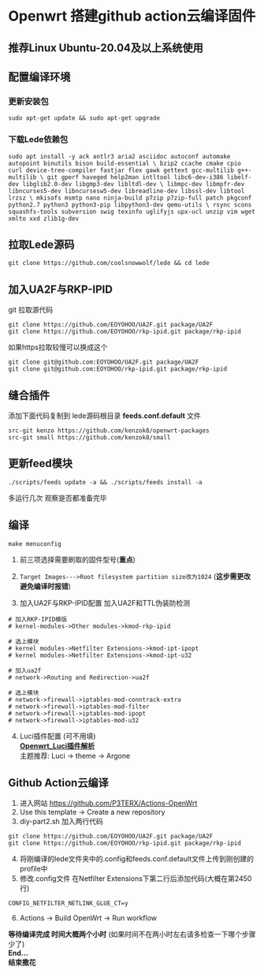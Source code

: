 # Openwrt 搭建github action云编译固件

## 推荐Linux Ubuntu-20.04及以上系统使用
## 配置编译环境

### 更新安装包  
```
sudo apt-get update && sudo apt-get upgrade
```

### 下载Lede依赖包
```
sudo apt install -y ack antlr3 aria2 asciidoc autoconf automake autopoint binutils bison build-essential \ bzip2 ccache cmake cpio curl device-tree-compiler fastjar flex gawk gettext gcc-multilib g++-multilib \ git gperf haveged help2man intltool libc6-dev-i386 libelf-dev libglib2.0-dev libgmp3-dev libltdl-dev \ libmpc-dev libmpfr-dev libncurses5-dev libncursesw5-dev libreadline-dev libssl-dev libtool lrzsz \ mkisofs msmtp nano ninja-build p7zip p7zip-full patch pkgconf python2.7 python3 python3-pip libpython3-dev qemu-utils \ rsync scons squashfs-tools subversion swig texinfo uglifyjs upx-ucl unzip vim wget xmlto xxd zlib1g-dev
```

## 拉取Lede源码
```
git clone https://github.com/coolsnowwolf/lede && cd lede
```  

## 加入UA2F与RKP-IPID
git 拉取源代码
```
git clone https://github.com/EOYOHOO/UA2F.git package/UA2F  
git clone https://github.com/EOYOHOO/rkp-ipid.git package/rkp-ipid  
```
如果https拉取较慢可以换成这个
```
git clone git@github.com:EOYOHOO/UA2F.git package/UA2F
git clone git@github.com:EOYOHOO/rkp-ipid.git package/rkp-ipid 
```

## 缝合插件
添加下面代码复制到 lede源码根目录 **feeds.conf.default** 文件  
```
src-git kenzo https://github.com/kenzok8/openwrt-packages  
src-git small https://github.com/kenzok8/small  
```

## 更新feed模块
```
./scripts/feeds update -a && ./scripts/feeds install -a
```
多运行几次 观察是否都准备完毕

## 编译
```
make menuconfig
```

1. 前三项选择需要刷取的固件型号(**重点**)

2. `Target Images--->Root filesystem partition size改为1024` (**这步需更改避免编译时报错**)

3. 加入UA2F与RKP-IPID配置
加入UA2F和TTL伪装防检测  
```
# 加入RKP-IPID模版
# kernel-modules->Other modules->kmod-rkp-ipid

# 选上模块
# kernel modules->Netfilter Extensions->kmod-ipt-ipopt
# kernel modules->Netfilter Extensions->kmod-ipt-u32

# 加入ua2f
# network->Routing and Redirection->ua2f

# 选上模块
# network->firewall->iptables-mod-conntrack-extra
# network->firewall->iptables-mod-filter
# network->firewall->iptables-mod-ipopt
# network->firewall->iptables-mod-u32
```

4. Luci插件配置 (可不用填)  
 **[Openwrt_Luci插件解析](https://ltq525.github.io/site/blog/Openwrt_Luci插件解析/)**  
主题推荐: Luci -> theme -> Argone   
## Github Action云编译

1. 进入网站 <https://github.com/P3TERX/Actions-OpenWrt>  
2. Use this template -> Create a new repository  
3. diy-part2.sh 加入两行代码
```
git clone https://github.com/EOYOHOO/UA2F.git package/UA2F
git clone https://github.com/EOYOHOO/rkp-ipid.git package/rkp-ipid
```
4. 将刚编译的lede文件夹中的.config和feeds.conf.default文件上传到刚创建的profile中 
5. 修改.config文件 在Netfilter Extensions下第二行后添加代码(大概在第2450行)
```
CONFIG_NETFILTER_NETLINK_GLUE_CT=y
```
6. Actions -> Build OpenWrt -> Run workflow   

**等待编译完成 时间大概两个小时** (如果时间不在两小时左右请多检查一下哪个步骤少了)  
**End...**   
**结束撒花**

